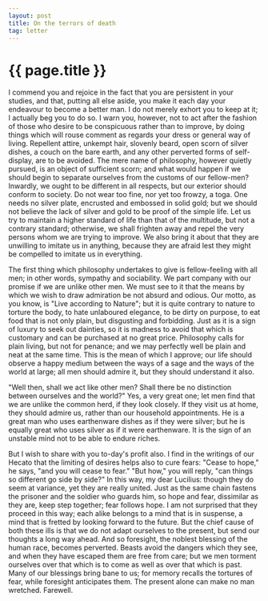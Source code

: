 ```yaml
---
layout: post
title: On the terrors of death
tag: letter
---
```


{{ page.title }}
================

I commend you and rejoice in the fact that you are persistent in your studies, and that, putting all else aside, you make it each day your endeavour to become a better man. I do not merely exhort you to keep at it; I actually beg you to do so. I warn you, however, not to act after the fashion of those who desire to be conspicuous rather than to improve, by doing things which will rouse comment as regards your dress or general way of living. Repellent attire, unkempt hair, slovenly beard, open scorn of silver dishes, a couch on the bare earth, and any other perverted forms of self-display, are to be avoided. The mere name of philosophy, however quietly pursued, is an object of sufficient scorn; and what would happen if we should begin to separate ourselves from the customs of our fellow-men? Inwardly, we ought to be different in all respects, but our exterior should conform to society. Do not wear too fine, nor yet too frowzy, a toga. One needs no silver plate, encrusted and embossed in solid gold; but we should not believe the lack of silver and gold to be proof of the simple life. Let us try to maintain a higher standard of life than that of the multitude, but not a contrary standard; otherwise, we shall frighten away and repel the very persons whom we are trying to improve. We also bring it about that they are unwilling to imitate us in anything, because they are afraid lest they might be compelled to imitate us in everything.

The first thing which philosophy undertakes to give is fellow-feeling with all men; in other words, sympathy and sociability. We part company with our promise if we are unlike other men. We must see to it that the means by which we wish to draw admiration be not absurd and odious. Our motto, as you know, is "Live according to Nature"; but it is quite contrary to nature to torture the body, to hate unlaboured elegance, to be dirty on purpose, to eat food that is not only plain, but disgusting and forbidding.  Just as it is a sign of luxury to seek out dainties, so it is madness to avoid that which is customary and can be purchased at no great price. Philosophy calls for plain living, but not for penance; and we may perfectly well be plain and neat at the same time. This is the mean of which I approve; our life should observe a happy medium between the ways of a sage and the ways of the world at large; all men should admire it, but they should understand it also.

"Well then, shall we act like other men? Shall there be no distinction between ourselves and the world?" Yes, a very great one; let men find that we are unlike the common herd, if they look closely. If they visit us at home, they should admire us, rather than our household appointments. He is a great man who uses earthenware dishes as if they were silver; but he is equally great who uses silver as if it were earthenware. It is the sign of an unstable mind not to be able to endure riches.

But I wish to share with you to-day's profit also. I find in the writings of our Hecato that the limiting of desires helps also to cure fears: "Cease to hope," he says, "and you will cease to fear." "But how," you will reply, "can things so different go side by side?" In this way, my dear Lucilius: though they do seem at variance, yet they are really united. Just as the same chain fastens the prisoner and the soldier who guards him, so hope and fear, dissimilar as they are, keep step together; fear follows hope. I am not surprised that they proceed in this way; each alike belongs to a mind that is in suspense, a mind that is fretted by looking forward to the future. But the chief cause of both these ills is that we do not adapt ourselves to the present, but send our thoughts a long way ahead. And so foresight, the noblest blessing of the human race, becomes perverted. Beasts avoid the dangers which they see, and when they have escaped them are free from care; but we men torment ourselves over that which is to come as well as over that which is past. Many of our blessings bring bane to us; for memory recalls the tortures of fear, while foresight anticipates them. The present alone can make no man wretched. Farewell.


